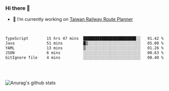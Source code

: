 ### Hi there 👋

- 🔭 I’m currently working on [Taiwan Railway Route Planner](https://github.com/Taiwan-Railway-Route-Planner)

<br/>

<!--START_SECTION:waka-->

```txt
TypeScript        15 hrs 47 mins  ███████████████████████░░   91.42 %
Java              51 mins         █▒░░░░░░░░░░░░░░░░░░░░░░░   05.00 %
YAML              13 mins         ▒░░░░░░░░░░░░░░░░░░░░░░░░   01.26 %
JSON              6 mins          ░░░░░░░░░░░░░░░░░░░░░░░░░   00.63 %
GitIgnore file    4 mins          ░░░░░░░░░░░░░░░░░░░░░░░░░   00.40 %
```

<!--END_SECTION:waka-->

<br/>
<br/>

![Anurag's github stats](https://github-readme-stats.vercel.app/api?username=DepickereSven&show_icons=true&theme=tokyonight)



<!--
**DepickereSven/DepickereSven** is a ✨ _special_ ✨ repository because its `README.md` (this file) appears on your GitHub profile.

Here are some ideas to get you started:

- 🔭 I’m currently working on ...
- 🌱 I’m currently learning ...
- 👯 I’m looking to collaborate on ...
- 🤔 I’m looking for help with ...
- 💬 Ask me about ...
- 📫 How to reach me: ...
- 😄 Pronouns: ...
- ⚡ Fun fact: ...
-->
